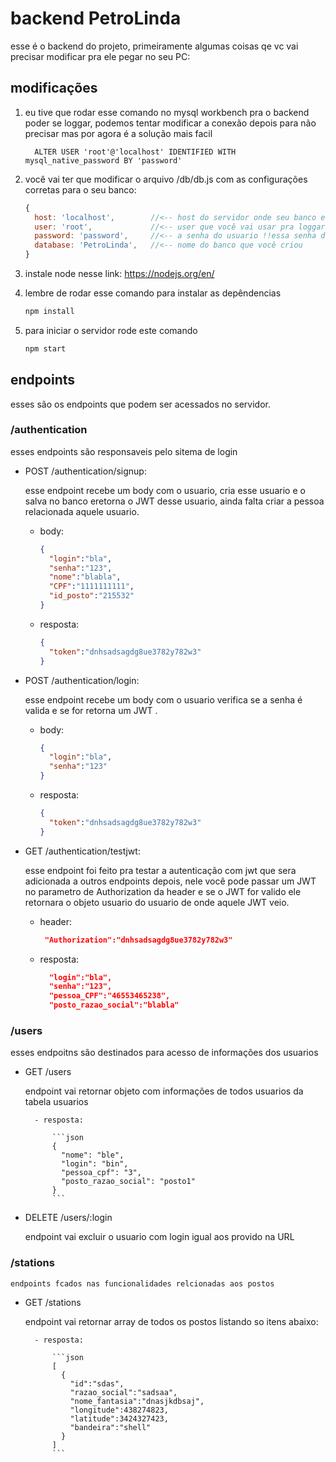 # backend PetroLinda

esse é o backend do projeto, primeiramente algumas coisas qe vc vai
precisar modificar pra ele pegar no seu PC:

## modificações

1. eu tive que rodar esse comando no mysql workbench pra o backend poder se loggar, podemos tentar modificar a conexão depois para não precisar mas por agora é a solução mais facil

    ```mysql
      ALTER USER 'root'@'localhost' IDENTIFIED WITH mysql_native_password BY 'password'
    ```

2. você vai ter que modificar o arquivo /db/db.js com as configurações corretas para o seu banco:

    ```js
    {
      host: 'localhost',        //<-- host do servidor onde seu banco está localizado
      user: 'root',             //<-- user que você vai usar pra loggar !!deve rodar o comando um com esse usuario!!
      password: 'password',     //<-- a senha do usuario !!essa senha deve ser o 'password' do comando 1
      database: 'PetroLinda',   //<-- nome do banco que você criou
    }
    ```

3. instale node nesse link: https://nodejs.org/en/

4. lembre de rodar esse comando para instalar as depêndencias

    ```sh
    npm install
    ```

5. para iniciar o servidor rode este comando

    ```sh
    npm start
    ```



## endpoints 

esses são os endpoints que podem ser acessados no servidor.

### /authentication 

esses endpoints são responsaveis pelo sitema de login

- POST /authentication/signup:

    esse endpoint recebe um body com o usuario, cria esse usuario e o salva no banco eretorna o JWT desse usuario, ainda falta  criar a pessoa relacionada aquele usuario.

    - body:

        ```json
        {
          "login":"bla",
          "senha":"123",
          "nome":"blabla",
          "CPF":"1111111111",
          "id_posto":"215532"
        }
        ```
    
    - resposta:

        ```json
        {
          "token":"dnhsadsagdg8ue3782y782w3"
        }
        ```

- POST /authentication/login:

    esse endpoint recebe um body com o usuario verifica se a senha é valida e se for retorna um JWT .

    - body:

        ```json
        {
          "login":"bla",
          "senha":"123"
        }
        ```
    
    - resposta:

        ```json
        {
          "token":"dnhsadsagdg8ue3782y782w3"
        }
        ```


- GET /authentication/testjwt:

    esse endpoint foi feito pra testar a autenticação com jwt que sera adicionada a outros endpoints depois, nele você pode passar um JWT no parametro de Authorization da header e se o JWT for valido ele retornara o objeto usuario do usuario de onde aquele JWT veio.

    - header:

        ```json
         "Authorization":"dnhsadsagdg8ue3782y782w3"
        ```
      
    - resposta:

        ```json
          "login":"bla",
          "senha":"123",
          "pessoa_CPF":"46553465238",
          "posto_razao_social":"blabla"
        ```

### /users

esses endpoitns são destinados para acesso de informações dos usuarios

- GET /users

    endpoint vai retornar objeto com informações de todos usuarios da tabela usuarios

        - resposta:

            ```json
            {
              "nome": "ble",
              "login": "bin",
              "pessoa_cpf": "3",
              "posto_razao_social": "posto1"
            }
            ```

- DELETE /users/:login

    endpoint vai excluir o usuario com login igual aos provido na URL


### /stations

    endpoints fcados nas funcionalidades relcionadas aos postos 

- GET /stations
    
    endpoint vai retornar array de todos os postos listando so itens abaixo:

        - resposta:

            ```json
            [
              {
                "id":"sdas",
                "razao_social":"sadsaa",
                "nome_fantasia":"dnasjkdbsaj",
                "longitude":438274823,
                "latitude":3424327423,
                "bandeira":"shell"
              }
            ]
            ``` 
